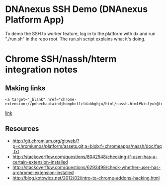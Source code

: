 <!-- dx-header -->
# DNAnexus SSH Demo (DNAnexus Platform App)

To demo the SSH to worker feature, log in to the platform with dx and run "./run.sh" in the repo root. The run.sh script
explains what it's doing.

# Chrome SSH/nassh/hterm integration notes
## Making links
```
<a target="_blank" href="chrome-extension://pnhechapfaindjhompbnflcldabbghjo/html/nassh.html#kislyuk@topaz.gatech.edu">link</a>
```

<a target="_blank" href="chrome-extension://pnhechapfaindjhompbnflcldabbghjo/html/nassh.html#kislyuk@topaz.gatech.edu">link</a>

## Resources
* http://git.chromium.org/gitweb/?p=chromiumos/platform/assets.git;a=blob;f=chromeapps/nassh/doc/faq.txt
* http://stackoverflow.com/questions/8042548/checking-if-user-has-a-certain-extension-installed
* http://stackoverflow.com/questions/6293498/check-whether-user-has-a-chrome-extension-installed
* http://blog.kotowicz.net/2012/02/intro-to-chrome-addons-hacking.html
